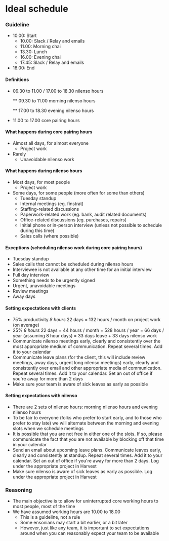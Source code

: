 # Ideal schedule

### Guideline

* 10.00: Start
  * 10.00: Slack / Relay and emails
  * 11.00: Morning chai
  * 13.30: Lunch
  * 16.00: Evening chai
  * 17.45: Slack / Relay and emails
* 18.00: End

#### Definitions

* 09.30 to 11.00 / 17.00 to 18.30 nilenso hours

  \*\* 09.30 to 11.00 morning nilenso hours

  \*\* 17.00 to 18.30 evening nilenso hours

* 11.00 to 17.00 core pairing hours

#### What happens during core pairing hours

* Almost all days, for almost everyone
  * Project work
* Rarely
  * Unavoidable nilenso work

#### What happens during nilenso hours

* Most days, for most people
  * Project work
* Some days, for some people \(more often for some than others\)
  * Tuesday standup
  * Internal meetings \(eg. finstrat\)
  * Staffing-related discussions
  * Paperwork-related work \(eg. bank, audit related documents\)
  * Office-related discussions \(eg. purchases, repairs\)
  * Initial phone or in-person interview \(unless not possible to schedule during this time\)
  * Sales calls \(where possible\)

#### Exceptions \(scheduling nilenso work during core pairing hours\)

* Tuesday standup
* Sales calls that cannot be scheduled during nilenso hours
* Interviewee is not available at any other time for an initial interview
* Full day interview
* Something needs to be urgently signed
* Urgent, unavoidable meetings
* Review meetings
* Away days

#### Setting expectations with clients

* 75% productivity  _8 hours_  22 days = 132 hours / month on project work \(on average\)
* 25%  _8 hours_  22 days = 44 hours / month = 528 hours / year = 66 days / year \(assuming 8 hour days\) = 33 days leave + 33 days nilenso work
* Communicate nilenso meetings early, clearly and consistently over the most appropriate medium of communication. Repeat several times. Add it to your calendar
* Communicate leave plans \(for the client, this will include review meetings, away days, urgent long nilenso meetings\) early, clearly and consistently over email and other appropriate media of communication. Repeat several times. Add it to your calendar. Set an out of office if you're away for more than 2 days
* Make sure your team is aware of sick leaves as early as possible

#### Setting expectations with nilenso

* There are 2 sets of nilenso hours: morning nilenso hours and evening nilenso hours
* To be fair to everyone \(folks who prefer to start early, and to those who prefer to stay late\) we will alternate between the morning and evening slots when we schedule meetings
* It is possible that you are not free in either one of the slots. If so, please communicate the fact that you are not available by blocking off that time in your calendar
* Send an email about upcoming leave plans. Communicate leaves early, clearly and consistently at standup. Repeat several times. Add it to your calendar. Set an out of office if you're away for more than 2 days. Log under the appropriate project in Harvest
* Make sure nilenso is aware of sick leaves as early as possible. Log under the appropriate project in Harvest

### Reasoning

* The main objective is to allow for uninterrupted core working hours to most people, most of the time
* We have assumed working hours are 10.00 to 18.00
  * This is a guideline, not a rule
  * Some ensonians may start a bit earlier, or a bit later
  * However, just like any team, it is important to set expectations around when you can reasonably expect your team to be available

